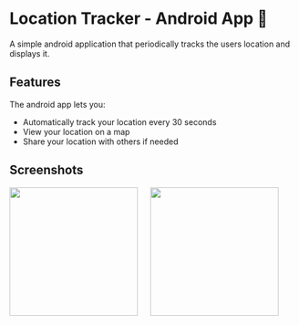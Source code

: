 # Location Tracker - Android App 🎯
A simple android application that periodically tracks the users location and displays it.

## Features
The android app lets you:
 - Automatically track your location every 30 seconds
 - View your location on a map
 - Share your location with others if needed

## Screenshots
<div class="row">
<img src="https://user-images.githubusercontent.com/72456458/149090820-97d01f83-65c3-4471-8a6b-1f512eccf48f.jpg" width="225"/>
 &emsp;
<img src="https://user-images.githubusercontent.com/72456458/149090840-c74d2f03-dbf5-43c7-a6bb-08b14be16189.jpg" width="225"/>
</div>
